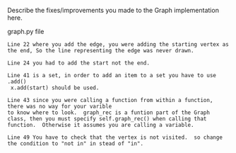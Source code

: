 Describe the fixes/improvements you made to the Graph implementation here.




























graph.py file

    Line 22 where you add the edge, you were adding the starting vertex as the end, So the line representing the edge was never drawn.

    Line 24 you had to add the start not the end.

    Line 41 is a set, in order to add an item to a set you have to use .add()
     x.add(start) should be used.
    
    Line 43 since you were calling a function from within a function, there was no way for your varible
    to know where to look.  graph_rec is a funtion part of the Graph class, then you must specify self.graph_rec() when calling that function.  Otherwise it assumes you are calling a variable.

    Line 49 You have to check that the vertex is not visited.  so change the condition to "not in" in stead of "in".